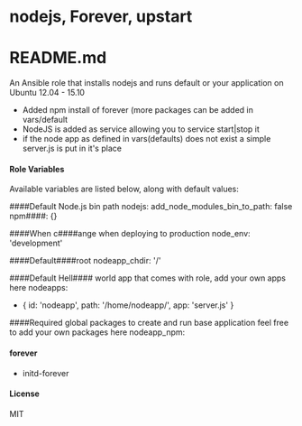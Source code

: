nodejs, Forever, upstart
========================
# README.md

An Ansible role that installs nodejs and runs default or your application on Ubuntu 12.04 - 15.10

- Added npm install of forever (more packages can be added in vars/default
- NodeJS is added as service allowing you to service start|stop it
- if the node app as defined in vars(defaults) does not exist a simple server.js is put in it's place


#### Role Variables

Available variables are listed below, along with default values:

####Default Node.js bin path
nodejs:
  add_node_modules_bin_to_path: false
  npm####: {}

####When c####ange when deploying to production
node_env: 'development'

####Default####root
nodeapp_chdir: '/'

####Default Hell#### world app that comes with role, add your own apps here
nodeapps:
  - { id: 'nodeapp', path: '/home/nodeapp/', app: 'server.js' }

####Required global packages to create and run base application feel free to add your own packages here
nodeapp_npm:

#### forever
  - initd-forever


#### License

MIT